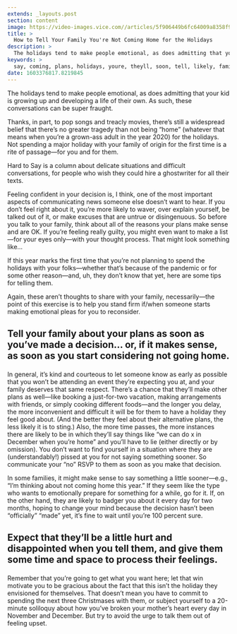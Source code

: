 ```yaml
--- 
extends: _layouts.post 
section: content 
image: https://video-images.vice.com//articles/5f906449b6fc64009a8358f9/lede/1603315525206-hard-to-say-holiday-1.jpeg?image-resize-opts=Y3JvcD0xeHc6MC45OTk3MDM3OTE0NjkxOTQzeGg7Y2VudGVyLGNlbnRlciZyZXNpemU9MTIwMDoqJnJlc2l6ZT0xMjAwOio 
title: > 
  How to Tell Your Family You're Not Coming Home for the Holidays 
description: > 
  The holidays tend to make people emotional, as does admitting that your kid is growing up and developing a life of their own.Not spending a major holiday with your family of origin for the first time is a rite of passage—for you and for them.So before you talk to your family, think about all of the reasons your plans make sense and are OK.If you’re feeling really guilty, you might even want to make a list—for your eyes only—with your thought process.Tell your family about your plans as soon as you’ve made a decision… or, if it makes sense, as soon as you start considering not going home. 
keywords: > 
  say, coming, plans, holidays, youre, theyll, soon, tell, likely, family, theres, sense 
date: 1603376817.8219845 
--- 
```

<div><p>The holidays tend to make people emotional, as does admitting that your kid is growing up and developing a life of their own. As such, these conversations can be super fraught.</p><p>Thanks, in part, to pop songs and treacly movies, there&#8217;s still a widespread belief that there&#8217;s no greater tragedy than not being &#8220;home&#8221; (whatever that means when you&#8217;re a grown-ass adult in the year 2020) for the holidays. Not spending a major holiday with your family of origin for the first time is a rite of passage&#8212;for you and for them.</p><p>Hard to Say is a column about delicate situations and difficult conversations, for people who wish they could hire a ghostwriter for all their texts.</p><p>Feeling confident in your decision is, I think, one of the most important aspects of communicating news someone else doesn&#8217;t want to hear. If you don&#8217;t feel right about it, you&#8217;re more likely to waver, over explain yourself, be talked out of it, or make excuses that are untrue or disingenuous. So before you talk to your family, think about all of the reasons your plans make sense and are OK. If you&#8217;re feeling really guilty, you might even want to make a list&#8212;for your eyes only&#8212;with your thought process. That might look something like&#8230;</p><p>If this year marks the first time that you&#8217;re not planning to spend the holidays with your folks&#8212;whether that&#8217;s because of the pandemic or for some other reason&#8212;and, uh, they don&#8217;t know that yet, here are some tips for telling them.</p><p class="abc__textblock size--article"></p><span class="abc__textblock size--article"><p>Again, these aren&#8217;t thoughts to share with your family, necessarily&#8212;the point of this exercise is to help you stand firm if/when someone starts making emotional pleas for you to reconsider.</p>
</span><h2 class="article__body-heading__heading heading2"><span><p>Tell your family about your plans as soon as you&#8217;ve made a decision&#8230; or, if it makes sense, as soon as you start considering not going home.</p>
</span></h2><span class="abc__textblock size--article"><p>In general, it&#8217;s kind and courteous to let someone know as early as possible that you won&#8217;t be attending an event they&#8217;re expecting you at, and your family deserves that same respect. There&#8217;s a chance that they&#8217;ll make other plans as well&#8212;like booking a just-for-two vacation, making arrangements with friends, or simply cooking different foods&#8212;and the longer you delay, the more inconvenient and difficult it will be for them to have a holiday they feel good about. (And the better they feel about their alternative plans, the less likely it is to sting.) Also, the more time passes, the more instances there are likely to be in which they&#8217;ll say things like &#8220;we can do x in December when you&#8217;re home&#8221; and you&#8217;ll have to lie (either directly or by omission). You don&#8217;t want to find yourself in a situation where they are (understandably!) pissed at you for not saying something sooner. So communicate your &#8220;no&#8221; RSVP to them as soon as you make that decision.</p>
</span><p class="abc__textblock size--article"></p><span class="abc__textblock size--article"><p>In some families, it might make sense to say something a little sooner&#8212;e.g., &#8220;I&#8217;m thinking about not coming home this year.&#8221; If they seem like the type who wants to emotionally prepare for something for a while, go for it. If, on the other hand, they are likely to badger you about it every day for two months, hoping to change your mind because the decision hasn&#8217;t been &#8220;officially&#8221; &#8220;made&#8221; yet, it&#8217;s fine to wait until you&#8217;re 100 percent sure.&#160;</p>
</span><h2 class="article__body-heading__heading heading2"><span><p>Expect that they&#8217;ll be a little hurt and disappointed when you tell them, and give them some time and space to process their feelings.&#160;</p>
</span></h2><span class="abc__textblock size--article"><p>Remember that you&#8217;re going to get what you want here; let that win motivate you to be gracious about the fact that this isn&#8217;t the holiday they envisioned for themselves. That doesn&#8217;t mean you have to commit to spending the next three Christmases with them, or subject yourself to a 20-minute soliloquy about how you&#8217;ve broken your mother&#8217;s heart every day in November and December. But try to avoid the urge to talk them out of feeling upset.&#160;</p>
</span><p class="abc__textblock size--article"></p></div>